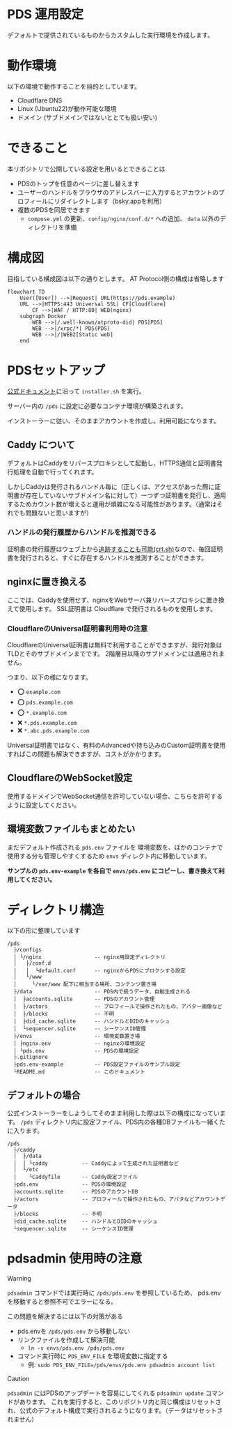 PDS 運用設定
==============

デフォルトで提供されているものからカスタムした実行環境を作成します。

# 動作環境

以下の環境で動作することを目的としています。

- Cloudflare DNS
- Linux (Ubuntu22)が動作可能な環境
- ドメイン (サブドメインではないととても扱い安い)


# できること

本リポジトリで公開している設定を用いるとできることは

- PDSのトップを任意のページに差し替えます
- ユーザーのハンドルをブラウザのアドレスバーに入力するとアカウントのプロフィールにリダイレクトします（bsky.appを利用）
- 複数のPDSを同居できます
  - `compose.yml` の更新、`config/nginx/conf.d/*` への追加、 `data` 以外のディレクトリを準備


# 構成図

目指している構成図は以下の通りとします。
AT Protocol側の構成は省略します

```mermaid
flowchart TD
    User([User]) -->|Request| URL(https://pds.example)
    URL -->|HTTPS:443 Universal SSL| CF[Cloudflare]
        CF -->|WAF / HTTP:80| WEB(nginx)
    subgraph Docker
        WEB -->|/.well-known/atproto-did| PDS[PDS]
        WEB -->|/xrpc/*| PDS(PDS)
        WEB -->|/|WEB2[Static web]
    end
```



# PDSセットアップ

[公式ドキュメント](https://github.com/bluesky-social/pds/blob/main/README.md)に沿って `installer.sh` を実行。

サーバー内の `/pds` に設定に必要なコンテナ環境が構築されます。

インストーラーに従い、そのままアカウントを作成し。利用可能になります。

## Caddy について

デフォルトはCaddyをリバースプロキシとして起動し、HTTPS通信と証明書発行処理を自動で行ってくれます。

しかしCaddyは発行されるハンドル毎に（正しくは、アクセスがあった際に証明書が存在していないサブドメイン名に対して）一つずつ証明書を発行し、適用するためカウント数が増えると運用が煩雑になる可能性があります。（通常はそれでも問題ないと思いますが）

### ハンドルの発行履歴からハンドルを推測できる

証明書の発行履歴はウェブ上から[追跡することも可能(crt.sh)](https://crt.sh/)なので、毎回証明書を発行されると、すぐに存在するハンドルを推測することができます。

## nginxに置き換える

ここでは、Caddyを使用せず、nginxをWebサーバ兼リバースプロキシに置き換えて使用します。
SSL証明書は Cloudflare で発行されるものを使用します。

### CloudflareのUniversal証明書利用時の注意

CloudflareのUniversal証明書は無料で利用することができますが、発行対象はTLDとそのサブドメインまでです。
2階層目以降のサブドメインには適用されません。

つまり、以下の様になります。

- ⭕ `example.com`
- ⭕ `pds.example.com`
- ⭕ `*.example.com`
- ❌ `*.pds.example.com`
- ❌ `*.abc.pds.example.com`

Universal証明書ではなく、有料のAdvancedや持ち込みのCustom証明書を使用すればこの問題も解決できますが、コストがかかります。

## CloudflareのWebSocket設定

使用するドメインでWebSocket通信を許可していない場合、こちらを許可するように設定してください。


## 環境変数ファイルもまとめたい

まだデフォルト作成される `pds.env` ファイルを 環境変数を、ほかのコンテナで使用する分も管理しやすくするため `envs` ディレクト内に移動しています。


**サンプルの `pds.env-example` を各自で `envs/pds.env` にコピーし、書き換えて利用してください。**


# ディレクトリ構造

以下の形に整理しています

```plain
/pds
  ├/configs
  │ └/nginx                 -- nginx用設定ディレクトリ
  │   ├/conf.d
  │   │  └default.conf      -- nginxからPDSにプロクシする設定
  │   └/www
  │     └/var/www 配下に相当する場所、コンテンツ置き場
  ├/data                    -- PDS内で扱うデータ、自動生成される
  │  ├accounts.sqlite       -- PDSのアカウント管理
  │  ├/actors               -- プロフィールで操作されたもの、アバター画像など
  │  ├/blocks               -- 不明
  │  ├did_cache.sqlite      -- ハンドルとDIDのキャッシュ
  │  └sequencer.sqlite      -- シーケンスID管理
  ├/envs                    -- 環境変数置き場
  │ ├nginx.env              -- nginxの環境設定
  │ └pds.env                -- PDSの環境設定
  ├.gitignore
  ├pds.env-example          -- PDS設定ファイルのサンプル設定
  └README.md                -- このドキュメント
```




## デフォルトの場合

公式インストーラーをしようしてそのまま利用した際は以下の構成になっています。
`/pds` ディレクトリ内に設定ファイル、PDS内の各種DBファイルも一緒くたに入ります。

```plain
/pds
  ├/caddy
  │  ├/data
  │  │ └caddy           -- Caddyによって生成された証明書など
  │  └/etc
  │    └Caddyfile       -- Caddy設定ファイル
  ├pds.env              -- PDSの環境設定
  ├accounts.sqlite      -- PDSのアカウントDB
  ├/actors              -- プロフィールで操作されたもの、アバタなどアカウントデータ
  ├/blocks              -- 不明
  ├did_cache.sqlite     -- ハンドルとDIDのキャッシュ
  └sequencer.sqlite     -- シーケンスID管理
```


# pdsadmin 使用時の注意


> [!WARNING]
> `pdsadmin` コマンドでは実行時に `/pds/pds.env` を参照しているため、 pds.env を移動すると参照不可でエラーになる。
> 
> この問題を解決するには以下の対策がある
> - pds.envを `/pds/pds.env` から移動しない
> - リンクファイルを作成して解決可能
>   - `ln -s envs/pds.env /pds/pds.env`
> - コマンド実行時に `PDS_ENV_FILE` を環境変数に指定する
>   - 例: `sudo PDS_ENV_FILE=/pds/envs/pds.env pdsadmin account list`

> [!CAUTION]
> `pdsadmin` にはPDSのアップデートを容易にしてくれる `pdsadmin update` コマンドがあります。
> これを実行すると、このリポジトリ内と同じ構成はリセットされ、公式のデフォルト構成で実行されるようになります。（データはリセットされません）
